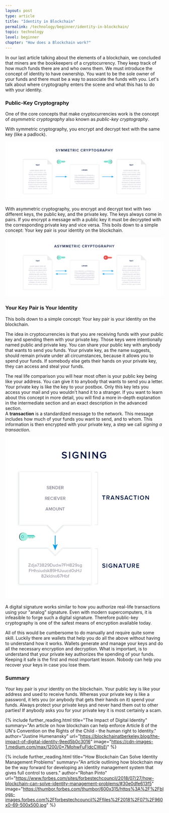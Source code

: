 ```yaml
---
layout: post
type: article
title: "Identity in Blockchain"
permalink: /technology/beginner/identity-in-blockchain/
topic: technology
level: beginner
chapter: "How does a Blockchain work?"
---
```


In our last article talking about the elements of a blockchain, we concluded that miners are the bookkeepers of a cryptocurrency. They keep track of how much funds there are and who owns them. We must introduce the concept of identity to have ownership. You want to be the sole owner of your funds and there must be a way to associate the funds with you. Let's talk about where cryptography enters the scene and what this has to do with your identity.

### Public-Key Cryptography

One of the core concepts that make cryptocurrencies work is the concept of _asymmetric cryptography_ also known as _public-key cryptography_.

With symmetric cryptography, you encrypt and decrypt text with the same key (like a padlock).

![Symmetric](/assets/post_files/technology/beginner/identity-in-blockchain/symmetric.png)

With asymmetric cryptography, you encrypt and decrypt text with two different keys, the public key, and the private key. The keys always come in pairs. If you encrypt a message with a public key it must be decrypted with the corresponding private key and vice versa. This boils down to a simple concept: Your key pair is your identity on the blockchain.

![Asymmetric](/assets/post_files/technology/beginner/identity-in-blockchain/asymmetric.png)

### Your Key Pair is Your Identity

This boils down to a simple concept: Your key pair is your identity on the blockchain.

The idea in cryptocurrencies is that you are receiving funds with your public key and spending them with your private key. Those keys were intentionally named public and private key. You can share your public key with anybody that wants to send you funds. Your private key, as the name suggests, should remain private under all circumstances, because it allows you to spend your funds. If somebody else gets their hands on your private key, they can access and steal your funds.

The real life comparison you will hear most often is your public key being like your address. You can give it to anybody that wants to send you a letter. Your private key is like the key to your postbox. Only this key lets you access your mail and you wouldn't hand it to a stranger. If you want to learn about this concept in more detail, you will find a more in-depth explanation in the intermediate section and an exact description in the advanced section.  
A **transaction** is a standardized message to the network. This message includes how much of your funds you want to send, and to whom. This information is then encrypted with your private key, a step we call _signing a transaction_.

![Signing](/assets/post_files/technology/beginner/identity-in-blockchain/signing.jpg)

A digital signature works similar to how you authorize real-life transactions using your "analog" signature. Even with modern supercomputers, it is infeasible to forge such a digital signature. Therefore public-key cryptography is one of the safest means of encryption available today.

All of this would be cumbersome to do manually and require quite some skill. Luckily there are wallets that help you do all the above without having to understand how it works. Wallets generate and manage your keys and do all the necessary encryption and decryption. What is important, is to understand that your private key authorizes the spending of your funds. Keeping it safe is the first and most important lesson. Nobody can help you recover your keys in case you lose them.

### Summary

Your key pair is your identity on the blockchain. Your public key is like your address and used to receive funds. Whereas your private key is like a password, it lets you (or anybody that gets their hands on it) spend your funds. Always protect your private keys and never hand them out to other parties! If anybody asks you for your private key it is most certainly a scam.



{%
  include further_reading.html
  title="The Impact of Digital Identity"
  summary="An article on how blockchain can help enforce Article 8 of the UN's Convention on the Rights of the Child - the human right to Identity."
  author="Justine Humenansky"
  url="https://blockchainatberkeley.blog/the-impact-of-digital-identity-9eed5b0c3016"
  image="https://cdn-images-1.medium.com/max/1200/0*7MohwFuFldcCWsEj"
%}

{%
  include further_reading.html
  title="How Blockchain Can Solve Identity Management Problems"
  summary="An article outlining how blockchain may be the way forward for developing an identity management system that gives full control to users."
  author="Rohan Pinto"
  url="https://www.forbes.com/sites/forbestechcouncil/2018/07/27/how-blockchain-can-solve-identity-management-problems/#30e0dfe613f5"
  image="https://thumbor.forbes.com/thumbor/600x315/https%3A%2F%2Fblogs-images.forbes.com%2Fforbestechcouncil%2Ffiles%2F2018%2F07%2F960x0-69-500x500.jpg"
%}
